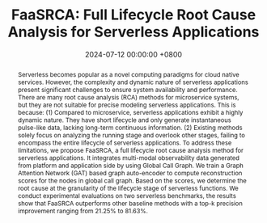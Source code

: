 ---
title:          "FaaSRCA: Full Lifecycle Root Cause Analysis for Serverless Applications"
date:           2024-07-12 00:00:00 +0800
selected:       false
pub:            >-
                In 35th IEEE International Symposium on Software Reliability Engineering.
pub_pre:        >-
                <span class="badge badge-pill badge-custom badge-success">ISSRE'24 (CCF B)</span>
# <span class="badge badge-pill badge-custom badge-info">FSE'24</span>
# pub_post:       'Under review.'
# pub_last:       '🏆 <span style="color:red"><b>Best Paper Award</b></span>'
abstract: >-
    Serverless becomes popular as a novel computing paradigms for cloud native services. However, the complexity and dynamic nature of serverless applications present significant challenges to ensure system availability and performance. There are many root cause analysis (RCA) methods for microservice systems, but they are not suitable for precise modeling serverless applications. This is because: (1) Compared to microservice, serverless applications exhibit a highly dynamic nature. They have short lifecycle and only generate instantaneous pulse-like data, lacking long-term continuous information. (2) Existing methods solely focus on analyzing the running stage and overlook other stages, failing to encompass the entire lifecycle of serverless applications. To address these limitations, we propose FaaSRCA, a full lifecycle root cause analysis method for serverless applications. It integrates multi-modal observability data generated from platform and application side by using Global Call Graph. We train a Graph Attention Network (GAT) based graph auto-encoder to compute reconstruction scores for the nodes in global call graph. Based on the scores, we determine the root cause at the granularity of the lifecycle stage of serverless functions. We conduct experimental evaluations on two serverless benchmarks, the results show that FaaSRCA outperforms other baseline methods with a top-k precision improvement ranging from 21.25% to 81.63%.
# cover:          assets/images/covers/Prism-cover.png
authors:
  - Jin Huang
  - Pengfei Chen
  - Guangba Yu
  - Yilun Wang
  - Haiyu Huang
  - Zilong He

links:
  Paper: https://yuxiaoba.github.io/files/ISSRE24/faasrca.pdf
  Project: 
  DOI: 
  BibTex: 
  # Arxiv:
---